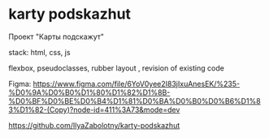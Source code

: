 # karty podskazhut

Проект "Карты подскажут"

stack: html, css, js

flexbox, pseudoclasses, rubber layout , revision of existing code

Figma: https://www.figma.com/file/6YoV0yee2I83jIxuAnesEK/%235-%D0%9A%D0%B0%D1%80%D1%82%D1%8B-%D0%BF%D0%BE%D0%B4%D1%81%D0%BA%D0%B0%D0%B6%D1%83%D1%82-(Copy)?node-id=411%3A73&mode=dev


https://github.com/IlyaZabolotny/karty-podskazhut